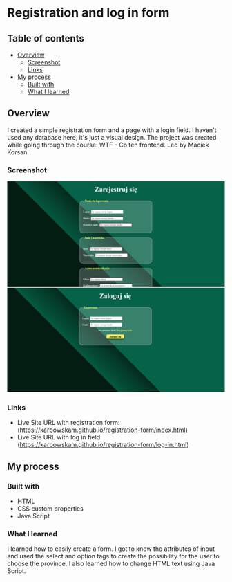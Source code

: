 # Registration and log in form

## Table of contents

- [Overview](#overview)
  - [Screenshot](#screenshot)
  - [Links](#links)
- [My process](#my-process)
  - [Built with](#built-with)
  - [What I learned](#what-i-learned)

## Overview

I created a simple registration form and a page with a login field. I haven't used any database here, it's just a visual design.
The project was created while going through the course: WTF - Co ten frontend. Led by Maciek Korsan.

### Screenshot

![](registration-form.png)
![](log-in.png)

### Links

- Live Site URL with registration form: (https://karbowskam.github.io/registration-form/index.html)
- Live Site URL with log in field: (https://karbowskam.github.io/registration-form/log-in.html)

## My process

### Built with

- HTML
- CSS custom properties
- Java Script

### What I learned

I learned how to easily create a form. I got to know the attributes of input and used the select and option tags to create the possibility for the user to choose the province.
I also learned how to change HTML text using Java Script.